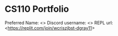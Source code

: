 # CS110 Portfolio
Preferred Name: <<Dani Gray>>
Discord username: <<DaniG>>
REPL url: <<https://replit.com/join/wcriszjbst-dgray11>>